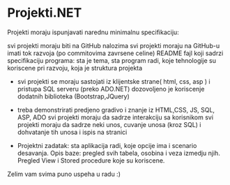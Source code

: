 # Projekti.NET

Projekti moraju ispunjavati narednu minimalnu specifikaciju:

svi projekti moraju biti na GitHub nalozima
svi projekti moraju na GitHub-u imati tok razvoja (po commitovima zavrsene celine)
README fajl koji sadrzi specifikaciju programa: sta je tema, sta program radi, koje tehnologije su koriscene pri razvoju, koja je struktura projekta

- svi projekti se moraju sastojati iz klijentske strane( html, css, asp ) i pristupa SQL serveru (preko ADO.NET)
dozovoljeno je koriscenje dodatnih biblioteka (Bootstrap,JQuery)

- treba demonstrirati predjeno gradivo i znanje iz HTML,CSS, JS, SQL, ASP, ADO
svi projekti moraju da sadrze interakciju sa korisnikom
svi projekti moraju da sadrze neki unos, cuvanje unosa (kroz SQL) i dohvatanje tih unosa i ispis na stranici 

- Projektni zadatak: sta aplikacija radi, koje opcije ima i scenario desavanja.
Opis baze: pregled svih tabela, osobina i veza izmedju njih. Pregled View i Stored procedure koje su koriscene.

Zelim vam svima puno uspeha u radu :)

